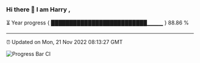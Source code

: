 ### Hi there 👋 I am Harry , 

⏳ Year progress { ██████████████████████████▁▁▁▁ } 88.86 %

---

⏰ Updated on Mon, 21 Nov 2022 08:13:27 GMT

![Progress Bar CI](https://github.com/duykhang68/duykhang68/workflows/Progress%20Bar%20CI/badge.svg)

